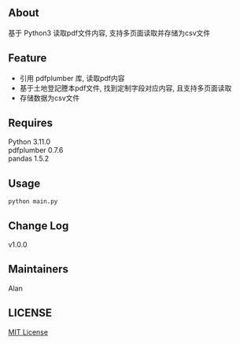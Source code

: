 ## About
基于 Python3 读取pdf文件内容, 支持多页面读取并存储为csv文件

## Feature

* 引用 pdfplumber 库, 读取pdf内容
* 基于土地登記謄本pdf文件, 找到定制字段对应内容, 且支持多页面读取
* 存储数据为csv文件

## Requires
Python 3.11.0  
pdfplumber 0.7.6  
pandas 1.5.2  

## Usage
```
python main.py
```

## Change Log
v1.0.0

## Maintainers
Alan

## LICENSE
[MIT License](https://github.com/joanbabyfet/pdf2csv/blob/master/LICENSE)